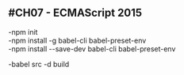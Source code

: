 #CH07 - ECMAScript 2015
-------------------------
-npm init  
-npm install -g babel-cli babel-preset-env  
-npm install --save-dev babel-cli babel-preset-env  
  
-babel src -d build
